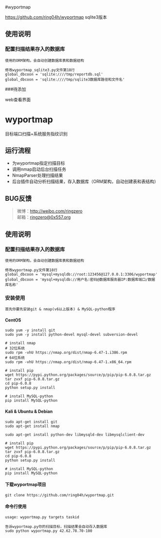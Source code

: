 #wyportmap 

https://github.com/ring04h/wyportmap sqlite3版本


使用说明
-----------------------------------
### 配置扫描结果存入的数据库
    使用的ORM架构，会自动创建数据库表和数据结构
    
    修改wyportmap_sqlite3.py文件第18行
    global_dbcoon = 'sqlite:////tmp/reportdb.sql'
    global_dbcoon = 'sqlite:////tmp/sqlite3数据库路径和文件名'

###待添加 

web查看界面


# wyportmap
目标端口扫描+系统服务指纹识别

运行流程
-----------------------------------
* 为wyportmap指定扫描目标
* 调用nmap启动后台扫描任务
* NmapParser处理扫描结果
* 后台插件自动分析扫描结果，存入数据库（ORM架构，自动创建表和表结构）

BUG反馈
-----------------------------------
> 微博：http://weibo.com/ringzero<br />
> 邮箱：ringzero@0x557.org<br />

使用说明
-----------------------------------
### 配置扫描结果存入的数据库
    使用的ORM架构，会自动创建数据库表和数据结构
    
    修改wyportmap.py文件第18行
    global_dbcoon = 'mysql+mysqldb://root:123456@127.0.0.1:3306/wyportmap'
    global_dbcoon = 'mysql+mysqldb://用户名:密码@数据库服务器IP:数据库端口/数据库名称'

### 安装使用
    首先你要先安装git & nmap(v6以上版本) & MySQL-python程序
    
#### CentOS
    sudo yum -y install git
    sudo yum -y install python-devel mysql-devel subversion-devel
    
    # install nmap
    # 32位系统
    sudo rpm -vhU https://nmap.org/dist/nmap-6.47-1.i386.rpm
    # 64位系统
    sudo rpm -vhU https://nmap.org/dist/nmap-6.47-1.x86_64.rpm
    
    # install pip
    wget https://pypi.python.org/packages/source/p/pip/pip-6.0.8.tar.gz
    tar zvxf pip-6.0.8.tar.gz
    cd pip-6.0.8
    python setup.py install
    
    # install MySQL-python
    pip install MySQL-python 
    
#### Kali & Ubuntu & Debian
    sudo apt-get install git
    sudo apt-get install nmap
    
    sudo apt-get install python-dev libmysqld-dev libmysqlclient-dev
    
    # install pip
    wget https://pypi.python.org/packages/source/p/pip/pip-6.0.8.tar.gz
    tar zvxf pip-6.0.8.tar.gz
    cd pip-6.0.8
    python setup.py install
    
    # install MySQL-python
    pip install MySQL-python 
    
#### 下载wyportmap项目
    git clone https://github.com/ring04h/wyportmap.git
    
#### 命令行使用
    usage: wyportmap.py targets taskid
    
    告诉wyportmap.py你的扫描目标，扫描结果会自动存入数据库
    sudo python wyportmap.py 42.62.78.70-100
    
